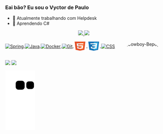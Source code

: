 ### Eai bão? Eu sou o Vyctor de Paulo

- 🔭 Atualmente trabalhando com Helpdesk
- 🌱 Aprendendo C#

<div align="center">
  <a href="https://github.com/AlexRozaLopes">
  <img height="180em" src="https://github-readme-stats.vercel.app/api?username=vyctordepaulo&show_icons=true&theme=dark&include_all_commits=true&count_private=true"/>
  <img height="180em" src="https://github-readme-stats.vercel.app/api/top-langs/?username=vyctordepaulo&layout=compact&langs_count=7&theme=dark"/>
</div>
  
  <div style="display: inline_block"><br>
  <img align="center" alt="Spring" height="30" width="40" src="https://cdn.jsdelivr.net/gh/devicons/devicon/icons/spring/spring-original.svg">
  <img align="center" alt="Java" height="30" width="40" src="https://cdn.jsdelivr.net/gh/devicons/devicon/icons/java/java-original-wordmark.svg">
  <img align="center" alt="Docker" height="30" width="40" src="https://cdn.jsdelivr.net/gh/devicons/devicon/icons/docker/docker-original-wordmark.svg">
  <img align="center" alt="Git" height="30" width="40" src="https://cdn.jsdelivr.net/gh/devicons/devicon/icons/git/git-original.svg">
  <img align="center" alt="HTML" height="30" width="40" src="https://raw.githubusercontent.com/devicons/devicon/master/icons/html5/html5-original.svg">
  <img align="center" alt="CSS" height="30" width="40" src="https://raw.githubusercontent.com/devicons/devicon/master/icons/css3/css3-original.svg">
  <img align="center" alt="CSS" height="30" width="40" src="https://cdn.jsdelivr.net/gh/devicons/devicon/icons/angularjs/angularjs-original.svg">
  <img align="right" alt="Cowboy-Bepope" height="150" style="border-radius:50px;"src="https://cdn.discordapp.com/attachments/625503473395433482/904400528539262986/leorio.gif">
</div>
  
  ##
  
  <div> 
  <a href = "mailto:alexroza25@gmail.com"><img src="https://img.shields.io/badge/-Gmail-%23333?style=for-the-badge&logo=gmail&logoColor=white" target="_blank"></a>
  <a href="https://www.linkedin.com/in/alex-roza-78785a16a/" target="_blank"><img src="https://img.shields.io/badge/-LinkedIn-%230077B5?style=for-the-badge&logo=linkedin&logoColor=white" target="_blank"></a> 
    </div>
    
  ![Snake animation](https://github.com/AlexRozaLopes/AlexRozaLopes/blob/output/github-contribution-grid-snake.svg)
 
